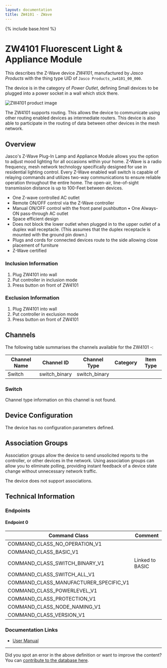```yaml
---
layout: documentation
title: ZW4101 - ZWave
---
```


{% include base.html %}

# ZW4101 Fluorescent Light & Appliance Module
This describes the Z-Wave device *ZW4101*, manufactured by *Jasco Products* with the thing type UID of ```Jasco Products_zw4101_00_000```.

The device is in the category of *Power Outlet*, defining Small devices to be plugged into a power socket in a wall which stick there.

![ZW4101 product image](https://opensmarthouse.org/assets/zwave/attachments/553/zw4101.jpeg)


The ZW4101 supports routing. This allows the device to communicate using other routing enabled devices as intermediate routers.  This device is also able to participate in the routing of data between other devices in the mesh network.

## Overview

Jasco's Z-Wave Plug-In Lamp and Appliance Module allows you the option to adjust mood lighting for all occasions within your home. Z-Wave is a radio frequency, mesh network technology specifically designed for use in residential lighting control. Every Z-Wave enabled wall switch is capable of relaying commands and utilizes two-way communications to ensure reliable operation throughout the entire home. The open-air, line-of-sight transmission distance is up to 100-Feet between devices.

  * One Z-wave controlled AC outlet
  * Remote ON/OFF control via the Z-Wave controller
  * Manual ON/OFF control with the front panel pushbutton • One Always-ON pass-through AC outlet
  * Space efficient design
  * Does not block the lower outlet when plugged in to the upper outlet of a duplex wall receptacle. (This assumes that the duplex receptacle is mounted with the ground pin down.)
  * Plugs and cords for connected devices route to the side allowing close placement of furniture
  * Z-Wave certified

### Inclusion Information

  1. Plug ZW4101 into wall
  2. Put controller in inclusion mode
  3. Press button on front of ZW4101

### Exclusion Information

  1. Plug ZW4101 into wall
  2. Put controller in exclusion mode
  3. Press button on front of ZW4101

## Channels

The following table summarises the channels available for the ZW4101 -:

| Channel Name | Channel ID | Channel Type | Category | Item Type |
|--------------|------------|--------------|----------|-----------|
| Switch | switch_binary | switch_binary |  |  | 

### Switch
Channel type information on this channel is not found.



## Device Configuration

The device has no configuration parameters defined.

## Association Groups

Association groups allow the device to send unsolicited reports to the controller, or other devices in the network. Using association groups can allow you to eliminate polling, providing instant feedback of a device state change without unnecessary network traffic.

The device does not support associations.
## Technical Information

### Endpoints

#### Endpoint 0

| Command Class | Comment |
|---------------|---------|
| COMMAND_CLASS_NO_OPERATION_V1| |
| COMMAND_CLASS_BASIC_V1| |
| COMMAND_CLASS_SWITCH_BINARY_V1| Linked to BASIC|
| COMMAND_CLASS_SWITCH_ALL_V1| |
| COMMAND_CLASS_MANUFACTURER_SPECIFIC_V1| |
| COMMAND_CLASS_POWERLEVEL_V1| |
| COMMAND_CLASS_PROTECTION_V1| |
| COMMAND_CLASS_NODE_NAMING_V1| |
| COMMAND_CLASS_VERSION_V1| |

### Documentation Links

* [User Manual](https://www.opensmarthouse.org/zwavedatabase/553/zw4101-manual.pdf)

---

Did you spot an error in the above definition or want to improve the content?
You can [contribute to the database here](https://www.opensmarthouse.org/zwavedatabase/553).
